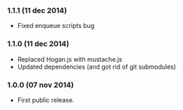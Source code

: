 ### 1.1.1 (11 dec 2014)
* Fixed enqueue scripts bug

### 1.1.0 (11 dec 2014)
* Replaced Hogan.js with mustache.js
* Updated dependencies (and got rid of git submodules)

### 1.0.0 (07 nov 2014)
* First public release.
